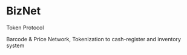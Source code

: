 # BizNet
Token Protocol

Barcode & Price Network, Tokenization to cash-register and inventory system

